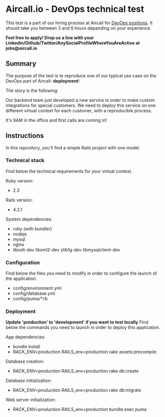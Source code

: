 # Aircall.io - DevOps technical test

This test is a part of our hiring process at Aircall for [DevOps positions](https://aircall.io/jobs#SystemAdministrator). It should take you between 3 and 6 hours depending on your experience.

__Feel free to apply! Drop us a line with your Linkedin/Github/Twitter/AnySocialProfileWhereYouAreActive at jobs@aircall.io__


## Summary

The purpose of the test is to reproduce one of our typical use case on the DevOps part of Aircall: __deployment__!

The story is the following:

Our backend team just developed a new service in order to make custom integrations for special customers. We need to deploy this service on one different virtual context for each customer, with a reproducible process.

It's 9AM in the office and first calls are coming in!


## Instructions

In this repository, you'll find a simple Rails project with one model.

### Technical stack

Find below the technical requirements for your virtual context.

Ruby version:
- 2.3

Rails version:
- 4.2.1

System dependencies:
- ruby (with bundler)
- nodejs
- mysql
- nginx
- libxslt-dev libxml2-dev zlib1g-dev libmysqlclient-dev

### Configuration

Find below the files you need to modify in order to configure the launch of the application.

- config/environment.yml
- config/database.yml
- config/puma/*.rb

### Deployment
__Update 'production' to 'development' if you want to test locally__
Find below the commands you need to launch in order to deploy this application.

App dependencies:
- bundle install
- RACK_ENV=production RAILS_env=production rake assets:precompile

Database creation:
- RACK_ENV=production RAILS_env=production rake db:create

Database initialization:
- RACK_ENV=production RAILS_env=production rake db:migrate

Web server initialization:
- RACK_ENV=production RAILS_env=production bundle exec puma
